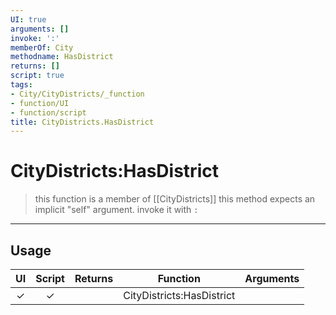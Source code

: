 ```yaml
---
UI: true
arguments: []
invoke: ':'
memberOf: City
methodname: HasDistrict
returns: []
script: true
tags:
- City/CityDistricts/_function
- function/UI
- function/script
title: CityDistricts.HasDistrict
---
```

# CityDistricts:HasDistrict
> this function is a member of [[CityDistricts]]
> this method expects an implicit "self" argument. invoke it with `:`
-----
## Usage
|  UI | Script | Returns | Function | Arguments |
|:---:|:------:|-------:|:--------:|:---------|
|✓|✓||CityDistricts:HasDistrict||
